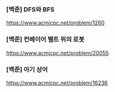 ### [백준] DFS와 BFS

https://www.acmicpc.net/problem/1260 

### [백준] 컨베이어 벨트 위의 로봇

https://www.acmicpc.net/problem/20055

### [백준] 아기 상어

https://www.acmicpc.net/problem/16236